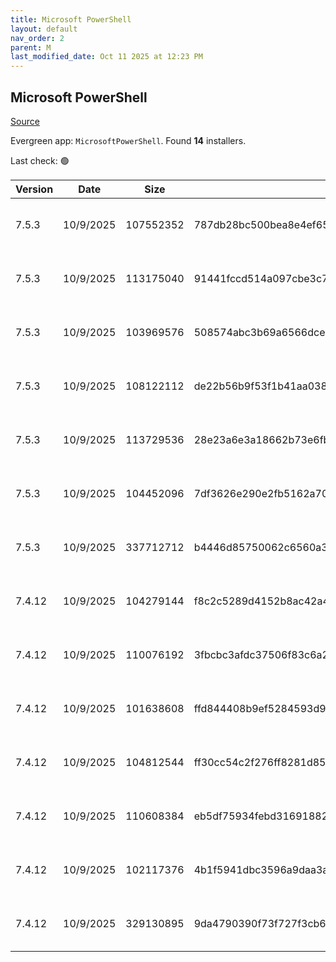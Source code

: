 ```yaml
---
title: Microsoft PowerShell
layout: default
nav_order: 2
parent: M
last_modified_date: Oct 11 2025 at 12:23 PM
---
```


## Microsoft PowerShell

[Source](https://docs.microsoft.com/powershell/)

Evergreen app: `MicrosoftPowerShell`. Found **14** installers.

Last check: 🟢

| Version | Date      | Size      | Sha256                                                           | Architecture | InstallerType | Type       | URI                                                                                                                                                                                                      | Release |
| ------- | --------- | --------- | ---------------------------------------------------------------- | ------------ | ------------- | ---------- | -------------------------------------------------------------------------------------------------------------------------------------------------------------------------------------------------------- | ------- |
| 7.5.3   | 10/9/2025 | 107552352 | 787db28bc500bea8e4ef652f54f6cf33fd06994103c02b239a48fd468fb00345 | ARM64        | Default       | exe        | [https://github.com/PowerShell/PowerShell/releases/download/v7.5.3/PowerShell-7.5.3-win-arm64.exe](https://github.com/PowerShell/PowerShell/releases/download/v7.5.3/PowerShell-7.5.3-win-arm64.exe)     | Stable  |
| 7.5.3   | 10/9/2025 | 113175040 | 91441fccd514a097cbe3c75488fd5ecbff68988ffcf690def7d38407bf9beaf5 | x64          | Default       | exe        | [https://github.com/PowerShell/PowerShell/releases/download/v7.5.3/PowerShell-7.5.3-win-x64.exe](https://github.com/PowerShell/PowerShell/releases/download/v7.5.3/PowerShell-7.5.3-win-x64.exe)         | Stable  |
| 7.5.3   | 10/9/2025 | 103969576 | 508574abc3b69a6566dce0e88f07a389fd7303cf8824b99da153e1bd04765150 | x86          | Default       | exe        | [https://github.com/PowerShell/PowerShell/releases/download/v7.5.3/PowerShell-7.5.3-win-x86.exe](https://github.com/PowerShell/PowerShell/releases/download/v7.5.3/PowerShell-7.5.3-win-x86.exe)         | Stable  |
| 7.5.3   | 10/9/2025 | 108122112 | de22b56b9f53f1b41aa038e6e9a1c56bfe31ca4b0700a9b887a1c92f46ad7424 | ARM64        | Default       | msi        | [https://github.com/PowerShell/PowerShell/releases/download/v7.5.3/PowerShell-7.5.3-win-arm64.msi](https://github.com/PowerShell/PowerShell/releases/download/v7.5.3/PowerShell-7.5.3-win-arm64.msi)     | Stable  |
| 7.5.3   | 10/9/2025 | 113729536 | 28e23a6e3a18662b73e6fb267855f31786fb95ec943111de9e9e1338844106b4 | x64          | Default       | msi        | [https://github.com/PowerShell/PowerShell/releases/download/v7.5.3/PowerShell-7.5.3-win-x64.msi](https://github.com/PowerShell/PowerShell/releases/download/v7.5.3/PowerShell-7.5.3-win-x64.msi)         | Stable  |
| 7.5.3   | 10/9/2025 | 104452096 | 7df3626e290e2fb5162a7077c699ce826334787e0d1c6969ad97e1582a5570f4 | x86          | Default       | msi        | [https://github.com/PowerShell/PowerShell/releases/download/v7.5.3/PowerShell-7.5.3-win-x86.msi](https://github.com/PowerShell/PowerShell/releases/download/v7.5.3/PowerShell-7.5.3-win-x86.msi)         | Stable  |
| 7.5.3   | 10/9/2025 | 337712712 | b4446d85750062c6560a3e262f832a1ef391c03c8eed52d8508271ba96c7da3c | x86          | Default       | msixbundle | [https://github.com/PowerShell/PowerShell/releases/download/v7.5.3/PowerShell-7.5.3.msixbundle](https://github.com/PowerShell/PowerShell/releases/download/v7.5.3/PowerShell-7.5.3.msixbundle)           | Stable  |
| 7.4.12  | 10/9/2025 | 104279144 | f8c2c5289d4152b8ac42a451f932811903a0aaf8dba00de86fe1d02b0cc7bec9 | ARM64        | Default       | exe        | [https://github.com/PowerShell/PowerShell/releases/download/v7.4.12/PowerShell-7.4.12-win-arm64.exe](https://github.com/PowerShell/PowerShell/releases/download/v7.4.12/PowerShell-7.4.12-win-arm64.exe) | LTS     |
| 7.4.12  | 10/9/2025 | 110076192 | 3fbcbc3afdc37506f83c6a2373901346f549f11f2a0795647c18af4376f69630 | x64          | Default       | exe        | [https://github.com/PowerShell/PowerShell/releases/download/v7.4.12/PowerShell-7.4.12-win-x64.exe](https://github.com/PowerShell/PowerShell/releases/download/v7.4.12/PowerShell-7.4.12-win-x64.exe)     | LTS     |
| 7.4.12  | 10/9/2025 | 101638608 | ffd844408b9ef5284593d9e29d9c2762045540e790c5213e994211d1c6372752 | x86          | Default       | exe        | [https://github.com/PowerShell/PowerShell/releases/download/v7.4.12/PowerShell-7.4.12-win-x86.exe](https://github.com/PowerShell/PowerShell/releases/download/v7.4.12/PowerShell-7.4.12-win-x86.exe)     | LTS     |
| 7.4.12  | 10/9/2025 | 104812544 | ff30cc54c2f276ff8281d8591a859642880f7b7fb4ffb3ed2aeb5128d7ab382b | ARM64        | Default       | msi        | [https://github.com/PowerShell/PowerShell/releases/download/v7.4.12/PowerShell-7.4.12-win-arm64.msi](https://github.com/PowerShell/PowerShell/releases/download/v7.4.12/PowerShell-7.4.12-win-arm64.msi) | LTS     |
| 7.4.12  | 10/9/2025 | 110608384 | eb5df75934febd316918826b860694227776098d2e1e1aba26a3f8c7f73c2f6a | x64          | Default       | msi        | [https://github.com/PowerShell/PowerShell/releases/download/v7.4.12/PowerShell-7.4.12-win-x64.msi](https://github.com/PowerShell/PowerShell/releases/download/v7.4.12/PowerShell-7.4.12-win-x64.msi)     | LTS     |
| 7.4.12  | 10/9/2025 | 102117376 | 4b1f5941dbc3596a9daa3a161c5e48f68b8778e90896f8b9d67bdc2554ce739b | x86          | Default       | msi        | [https://github.com/PowerShell/PowerShell/releases/download/v7.4.12/PowerShell-7.4.12-win-x86.msi](https://github.com/PowerShell/PowerShell/releases/download/v7.4.12/PowerShell-7.4.12-win-x86.msi)     | LTS     |
| 7.4.12  | 10/9/2025 | 329130895 | 9da4790390f73f727f3cb6ab785db6a0f9bddf1132335da1b73b955949b04d9a | x86          | Default       | msixbundle | [https://github.com/PowerShell/PowerShell/releases/download/v7.4.12/PowerShell-7.4.12.msixbundle](https://github.com/PowerShell/PowerShell/releases/download/v7.4.12/PowerShell-7.4.12.msixbundle)       | LTS     |

